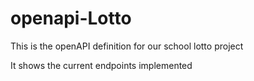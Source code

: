# openapi-Lotto
This is the openAPI definition for our school lotto project

It shows the current endpoints implemented
